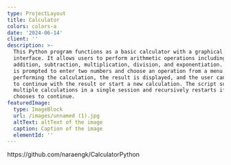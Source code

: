 ```yaml
---
type: ProjectLayout
title: Calculator
colors: colors-a
date: '2024-06-14'
client: ''
description: >-
  This Python program functions as a basic calculator with a graphical ASCII
  interface. It allows users to perform arithmetic operations including
  addition, subtraction, multiplication, division, and exponentiation. The user
  is prompted to enter two numbers and choose an operation from a menu. After
  performing the calculation, the result is displayed, and the user can choose
  to continue with the result or start a new calculation. The script supports
  multiple calculations in a single session and recursively restarts if the user
  chooses to continue.
featuredImage:
  type: ImageBlock
  url: /images/unnamed (1).jpg
  altText: altText of the image
  caption: Caption of the image
  elementId: ''
---
```

https\://github.com/naraengk/CalculatorPython
